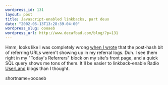 ```yaml
--- 
wordpress_id: 131
layout: post
title: Javascript-enabled linkbacks, part deux
date: "2002-05-13T13:28:39-04:00"
wordpress_slug: oooaeb
wordpress_url: http://www.decafbad.com/blog/?p=131
---
```

<p>Hmm, looks like I was completely wrong <a href="http://www.decafbad.com/news_archives/000150.phtml">when I wrote</a> that the post-hash bit of referring URLs weren't showing up in my referral logs.  Duh.  I see them right in my "Today's Referrers" block on my site's front page, and a quick SQL query shows me tons of them.  It'll be easier to linkback-enable Radio <a href="http://www.decafbad.com/twiki/bin/view/Main/UserLand">UserLand</a> blogs than I thought.</p>
<!--more-->
shortname=oooaeb
